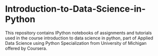 # Introduction-to-Data-Science-in-Python
This repository contains IPython notebooks of assignments and tutorials used in the course introduction to data science in python, part of Applied Data Science using Python Specialization from University of Michigan offered by Coursera.
